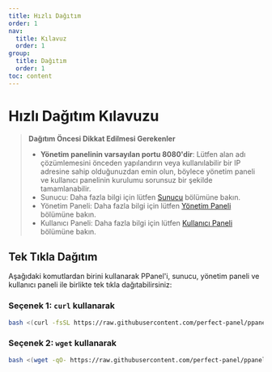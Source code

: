 ```yaml
---
title: Hızlı Dağıtım
order: 1
nav:
  title: Kılavuz
  order: 1
group:
  title: Dağıtım
  order: 1
toc: content
---
```


# Hızlı Dağıtım Kılavuzu

> **Dağıtım Öncesi Dikkat Edilmesi Gerekenler**
>
> - **Yönetim panelinin varsayılan portu 8080'dir**: Lütfen alan adı çözümlemesini önceden yapılandırın veya kullanılabilir bir IP adresine sahip olduğunuzdan emin olun, böylece yönetim paneli ve kullanıcı panelinin kurulumu sorunsuz bir şekilde tamamlanabilir.
> - Sunucu: Daha fazla bilgi için lütfen [Sunucu](/guide/server) bölümüne bakın.
> - Yönetim Paneli: Daha fazla bilgi için lütfen [Yönetim Paneli](/guide/admin) bölümüne bakın.
> - Kullanıcı Paneli: Daha fazla bilgi için lütfen [Kullanıcı Paneli](/guide/user) bölümüne bakın.

## Tek Tıkla Dağıtım

Aşağıdaki komutlardan birini kullanarak PPanel'i, sunucu, yönetim paneli ve kullanıcı paneli ile birlikte tek tıkla dağıtabilirsiniz:

### Seçenek 1: `curl` kullanarak

```bash
bash <(curl -fsSL https://raw.githubusercontent.com/perfect-panel/ppanel-script/refs/heads/main/install.sh)
```

### Seçenek 2: `wget` kullanarak

```bash
bash <(wget -qO- https://raw.githubusercontent.com/perfect-panel/ppanel-script/refs/heads/main/install.sh)
```

